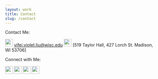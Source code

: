 ```yaml
---
layout: work
title: Contact
slug: /contact
---
```


Contact Me:

<img src="assets/img/icons/email.png" width="25"> [yifei.violet.liu@wisc.edu](mailto:yifei.violet.liu@wisc.edu)
<img src="assets/img/icons/address.png" width="25"> [519 Taylor Hall, 427 Lorch St. Madison, WI 53706]

Connect with Me:

[<img src="assets/img/icons/scholar.png" width="25">](https://scholar.google.com/citations?hl=en&authuser=1&user=HXurJnUAAAAJ)
[<img src="assets/img/icons/orcid.png" width="25">](https://orcid.org/0000-0002-0103-2464)
[<img src="assets/img/icons/linkedin.png" width="25">](https://www.linkedin.com/in/yifei-liu-a56b67135/)
[<img src="assets/img/icons/github.png" width="25">](https://github.com/yifei-liu-yl)


